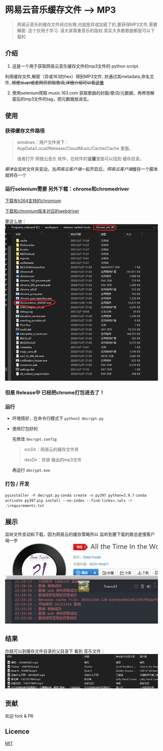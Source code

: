 # 网易云音乐缓存文件 --> MP3
>网易云音乐的缓存文件经过处理,也就是异或加密了的,要获得MP3文件,需要解密. 这个仅用于学习. 请大家尊重音乐的版权.其实大多数歌曲都是可以下载的




## 介绍

1. 这是一个用于获取网易云音乐缓存文件的mp3文件的 python script. 
   
利用缓存文件,解密（异或163的hex）得到MP3文件, 并通过其metadata,命名文件,
~~顺便从api或者网页抓取歌词,详细介绍可以看[这里](https://mbinary.coding.me/decrypt-netease-music.html)~~

2. 使用selenium爬取 music.163.com 获取歌曲的封面/歌词/元数据，再修改解密后的mp3文件的tag，把元数据放进去。



## 使用

### 获得缓存文件路径

>  windows：用户文件夹下：AppData/Local/Netease/CloudMusic/Cache/Cache 里面。
> 
> 或者打开 网银云音乐 软件，在软件的**设置**里面可以找到 缓存目录。


*脚本*会监听文件夹变动，当*网易云客户端*一起开启后，*网易云客户端*缓存一个脚本就转存一个

### 运行selenium需要 另外下载：chrome和chromedriver
[下载有h264支持的chromium](https://github.com/Hibbiki/chromium-win64)

[下载和chromium版本对应的webdriver](https://chromedriver.chromium.org/downloads)

要这么放：
![](readme/chromium_driver.png)

### 但是 Release中 已经把chrome打包进去了！

### 运行
* 环境搭好，在命令行模式下
  `python3 decrypt.py`

* 使用打包好的

  先修改 `decrypt.config`

  > srcDir：网易云的缓存文件夹
  >
  > desDir：存放 输出的mp3文件

  再运行 `decrypt.exe`
### 打包 / 开发
`pyinstaller -F decrypt.py`
`conda create -n py397 python=3.9.7`
`conda activate py397`
`pip install --no-index --find-links=.\wls -r .\requirements.txt`

## 展示
监听文件变动和下载，因为网易云的缓存策略所以 监听到要下载的歌总是慢客户端一步
![](readme/a.gif)



## 结果
 你就可以到缓存文件目录的父目录下 看到 音乐文件：
![](readme/result.png)


## 贡献
欢迎 fork & PR


## Licence
[MIT](LICENCE)

